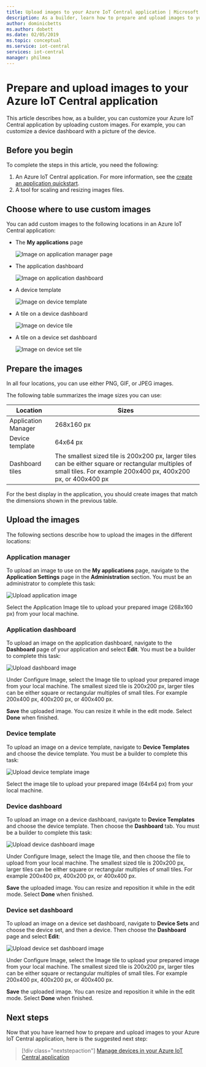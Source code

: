 ```yaml
---
title: Upload images to your Azure IoT Central application | Microsoft Docs
description: As a builder, learn how to prepare and upload images to your Azure IoT Central application.
author: dominicbetts
ms.author: dobett
ms.date: 02/05/2019
ms.topic: conceptual
ms.service: iot-central
services: iot-central
manager: philmea
---
```


# Prepare and upload images to your Azure IoT Central application

This article describes how, as a builder, you can customize your Azure IoT Central application by uploading custom images. For example, you can customize a device dashboard with a picture of the device.

## Before you begin

To complete the steps in this article, you need the following:

1. An Azure IoT Central application. For more information, see the [create an application quickstart](quick-deploy-iot-central-experimental.md?toc=/azure/iot-central-experimental/toc.json&bc=/azure/iot-central-experimental/breadcrumb/toc.json).
1. A tool for scaling and resizing images files.

## Choose where to use custom images

You can add custom images to the following locations in an Azure IoT Central application:

* The **My applications** page

    ![Image on application manager page](media/howto-prepare-images-experimental/applicationmanager.png)

* The application dashboard

    ![Image on application dashboard](media/howto-prepare-images-experimental/homepage.png)

* A device template

    ![Image on device template](media/howto-prepare-images-experimental/devicetemplate.png)

* A tile on a device dashboard

    ![Image on device tile](media/howto-prepare-images-experimental/devicetile.png)

* A tile on a device set dashboard

    ![Image on device set tile](media/howto-prepare-images-experimental/devicesettile.png)

## Prepare the images

In all four locations, you can use either PNG, GIF, or JPEG images.

The following table summarizes the image sizes you can use:

| Location | Sizes |
| -------- | ------ |
| Application Manager | 268x160 px |
| Device template | 64x64 px |
| Dashboard tiles | The smallest sized tile is 200x200 px, larger tiles can be either square or rectangular multiples of small tiles. For example 200x400 px, 400x200 px, or 400x400 px |

For the best display in the application, you should create images that match the dimensions shown in the previous table.

## Upload the images

The following sections describe how to upload the images in the different locations:

### Application manager

To upload an image to use on the **My applications** page, navigate to the **Application Settings** page in the **Administration** section. You must be an administrator to complete this task:

![Upload application image](media/howto-prepare-images-experimental/uploadapplicationmanager.png)

Select the Application Image tile to upload your prepared image (268x160 px) from your local machine.

### Application dashboard

To upload an image on the application dashboard, navigate to the **Dashboard** page of your application and select **Edit**. You must be a builder to complete this task:

![Upload dashboard image](media/howto-prepare-images-experimental/uploadhomepage.png)

Under Configure Image, select the Image tile to upload your prepared image from your local machine. The smallest sized tile is 200x200 px, larger tiles can be either square or rectangular multiples of small tiles. For example 200x400 px, 400x200 px, or 400x400 px.

**Save** the uploaded image. You can resize it while in the edit mode. Select **Done** when finished.

### Device template

To upload an image on a device template, navigate to **Device Templates** and choose the device template. You must be a builder to complete this task:

![Upload device template image](media/howto-prepare-images-experimental/uploaddevicetemplate.png)

Select the image tile to upload your prepared image (64x64 px) from your local machine.

### Device dashboard

To upload an image on a device dashboard, navigate to **Device Templates** and choose the device template. Then choose the **Dashboard** tab. You must be a builder to complete this task:

![Upload device dashboard image](media/howto-prepare-images-experimental/uploaddevicedashboard.png)

Under Configure Image, select the Image tile, and then choose the file to upload from your local machine. The smallest sized tile is 200x200 px, larger tiles can be either square or rectangular multiples of small tiles. For example 200x400 px, 400x200 px, or 400x400 px.

**Save** the uploaded image. You can resize and reposition it while in the edit mode. Select **Done** when finished.

### Device set dashboard

To upload an image on a device set dashboard, navigate to **Device Sets** and choose the device set, and then a device. Then choose the **Dashboard** page and select **Edit**:

![Upload device set dashboard image](media/howto-prepare-images-experimental/uploaddevicesetdashboard.png)

Under Configure Image, select the Image tile to upload your prepared image from your local machine. The smallest sized tile is 200x200 px, larger tiles can be either square or rectangular multiples of small tiles. For example 200x400 px, 400x200 px, or 400x400 px.

**Save** the uploaded image. You can resize and reposition it while in the edit mode. Select **Done** when finished.

## Next steps

Now that you have learned how to prepare and upload images to your Azure IoT Central application, here is the suggested next step:

> [!div class="nextstepaction"]
> [Manage devices in your Azure IoT Central application](howto-manage-devices-experimental.md?toc=/azure/iot-central-experimental/toc.json&bc=/azure/iot-central-experimental/breadcrumb/toc.json)